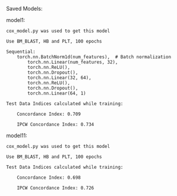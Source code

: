 Saved Models:

model1: 

	cox_model.py was used to get this model
 
	Use BM_BLAST, HB and PLT, 100 epochs

  	Sequential:
   		torch.nn.BatchNorm1d(num_features),  # Batch normalization
		    torch.nn.Linear(num_features, 32),
		    torch.nn.ReLU(),
		    torch.nn.Dropout(),
		    torch.nn.Linear(32, 64),
		    torch.nn.ReLU(),
		    torch.nn.Dropout(),
		    torch.nn.Linear(64, 1)

	Test Data Indices calculated while training:

		Concordance Index: 0.709

		IPCW Concordance Index: 0.734

  model11: 

	cox_model.py was used to get this model
 
	Use BM_BLAST, HB and PLT, 100 epochs

	Test Data Indices calculated while training:

		Concordance Index: 0.698

		IPCW Concordance Index: 0.726
